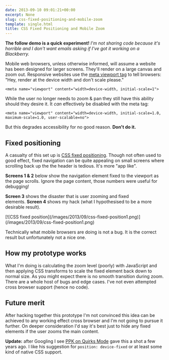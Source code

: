 ```yaml
---
date: 2013-09-10 09:01:21+00:00
excerpt: None
slug: css-fixed-positioning-and-mobile-zoom
template: single.html
title: CSS Fixed Positioning and Mobile Zoom
---
```


**The follow demo is a quick experiment!** _I'm not sharing code because it's horrible and I don't want emails asking if I've got it working on a Blackberry._

Mobile web browsers, unless otherwise informed, will assume a website has been designed for larger screens. They'll render on a large canvas and zoom out. Responsive websites use the [meta viewport tag](https://developer.mozilla.org/en-US/docs/Mozilla/Mobile/Viewport_meta_tag) to tell browsers: "Hey, render at the device width and don't scale please."

````markup
<meta name="viewport" content="width=device-width, initial-scale=1">
````

While the user no longer needs to zoom & pan they still have this ability should they desire it. It _can_ effectively be disabled with the meta tag:

````markup
<meta name="viewport" content="width=device-width, initial-scale=1.0, maximum-scale=1.0, user-scalable=no">
````

But this degrades accessibility for no good reason. **Don't do it.**


## Fixed positioning


A casualty of this set up is [CSS fixed positioning](http://bradfrostweb.com/blog/mobile/fixed-position/). Though not often used to good effect, fixed navigation can be quite appealing on small screens where scrolling back up the the header is tedious. It's more "app like".

**Screens 1 & 2** below show the navigation element fixed to the viewport as the page scrolls. Ignore the page content, those numbers were useful for debugging!

**Screen 3** shows the disaster that is user zooming and fixed elements. **Screen 4** shows my hack (what I hypothesised to be a more desirable result).

<p class="b-post__image">[![CSS fixed position](/images/2013/09/css-fixed-position1.png)](/images/2013/09/css-fixed-position1.png)</p>

Technically what mobile browsers are doing is not a bug. It is the correct result but unfortunately not a nice one.


## How my prototype works


What I'm doing is calculating the zoom level (poorly) with JavaScript and then applying CSS transforms to scale the fixed element back down to normal size. As you might expect there is no smooth transition during zoom. There are a whole host of bugs and edge cases. I've not even attempted cross browser support (hence no code).


## Future merit


After hacking together this prototype I'm not convinced this idea can be achieved to any working effect cross browser and I'm not going to pursue it further. On deeper consideration I'd say it's best just to hide any fixed elements if the user zooms the main content.

**Update:** after Googling I see [PPK on Quirks Mode](http://www.quirksmode.org/blog/archives/2010/12/the_fifth_posit.html) gave this a shot a few years ago. I like his suggestion for `position: device-fixed` or at least some kind of native CSS support.
